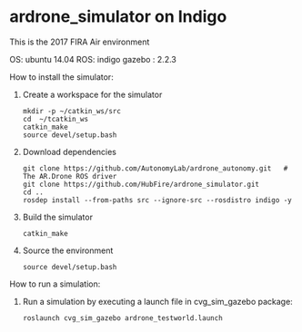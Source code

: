 ardrone_simulator on Indigo
=============
This is the 2017 FIRA Air environment

OS: ubuntu 14.04
ROS: indigo
gazebo : 2.2.3

How to install the simulator:

1. Create a workspace for the simulator

    ```
    mkdir -p ~/catkin_ws/src
    cd  ~/tcatkin_ws
    catkin_make
    source devel/setup.bash
    ```

2. Download dependencies

    ```
    git clone https://github.com/AutonomyLab/ardrone_autonomy.git	# The AR.Drone ROS driver
    git clone https://github.com/HubFire/ardrone_simulator.git
    cd ..
    rosdep install --from-paths src --ignore-src --rosdistro indigo -y
    ```
3. Build the simulator

    ```
    catkin_make
    ```
4. Source the environment

    ```
    source devel/setup.bash
    ```
How to run a simulation:

1. Run a simulation by executing a launch file in cvg_sim_gazebo package:

    ```
    roslaunch cvg_sim_gazebo ardrone_testworld.launch
    ```
